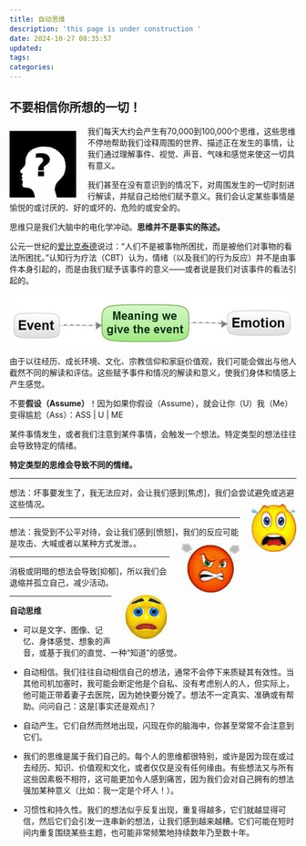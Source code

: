 ```yaml
---
title: 自动思维
description: 'this page is under construction '
date: 2024-10-27 08:35:57
updated:
tags:
categories:
---
```

 
## 不要相信你所想的一切！

<img src="/images/getselfhelp/cognition.jpg" style="float: left; margin-right: 20px;margin-top:10px;" />

我们每天大约会产生有70,000到100,000个思维，这些思维不停地帮助我们诠释周围的世界、描述正在发生的事情，让我们通过理解事件、视觉、声音、气味和感觉来使这一切具有意义。

我们甚至在没有意识到的情况下，对周围发生的一切时刻进行解读，并赋自己给他们赋予意义。我们会认定某些事情是愉悦的或讨厌的、好的或坏的、危险的或安全的。

思维只是我们大脑中的电化学冲动。**思维并不是事实的陈述。**

公元一世纪的[爱比克泰德](https://en.wikipedia.org/wiki/Epictetus)说过：“人们不是被事物所困扰，而是被他们对事物的看法所困扰。”认知行为疗法（CBT）认为，情绪（以及我们的行为反应）并不是由事件本身引起的，而是由我们赋予该事件的意义——或者说是我们对该事件的看法引起的。

<img src="/images/getselfhelp/meaning2.jpg" />

由于以往经历、成长环境、文化、宗教信仰和家庭价值观，我们可能会做出与他人截然不同的解读和评估。这些赋予事件和情况的解读和意义，使我们身体和情感上产生感觉。

不要**假设（Assume）**！因为如果你假设（Assume），就会让你（U）我（Me）变得尴尬（Ass）：ASS | U | ME

某件事情发生，或者我们注意到某件事情，会触发一个想法。特定类型的想法往往会导致特定的情绪。

**特定类型的思维会导致不同的情绪。**

---

想法：坏事要发生了，我无法应对，会让我们感到[焦虑]，我们会尝试避免或逃避这些情况。<img src="/images/getselfhelp/fear.jpg" style="float: right; margin-left: 20px;margin-top:10px;" />


---

想法：我受到不公平对待，会让我们感到[愤怒]，我们的反应可能是攻击、大喊或者以某种方式发泄。。<img src="/images/getselfhelp/angry.jpg" style="float: right; margin-left: 20px;margin-top:10px;" />


---

消极或阴暗的想法会导致[抑郁]，所以我们会退缩并孤立自己，减少活动。<img src="/images/getselfhelp/depressed.jpg" style="float: right; margin-left: 20px;margin-top:10px;" />


---

**自动思维**

 * 可以是文字、图像、记忆、身体感觉、想象的声音，或基于我们的直觉、一种“知道”的感觉。
 * 自动相信。我们往往自动相信自己的想法，通常不会停下来质疑其有效性。当其他司机加塞时，我可能会断定他是个自私、没有考虑别人的人，但实际上，他可能正带着妻子去医院，因为她快要分娩了。想法不一定真实、准确或有帮助。问问自己：这是[事实还是观点]？

 * 自动产生。它们自然而然地出现，闪现在你的脑海中，你甚至常常不会注意到它们。  
 * 我们的思维是属于我们自己的。每个人的思维都很特别，或许是因为现在或过去经历、知识、价值观和文化，或者仅仅是没有任何缘由。有些想法又与所有这些因素极不相符，这可能更加令人感到痛苦，因为我们会对自己拥有的想法强加某种意义（比如：我一定是个坏人！）。

 * 习惯性和持久性。我们的想法似乎反复出现，重复得越多，它们就越显得可信，然后它们会引发一连串新的想法，让我们感到越来越糟。它们可能在短时间内重复围绕某些主题，也可能非常频繁地持续数年乃至数十年。